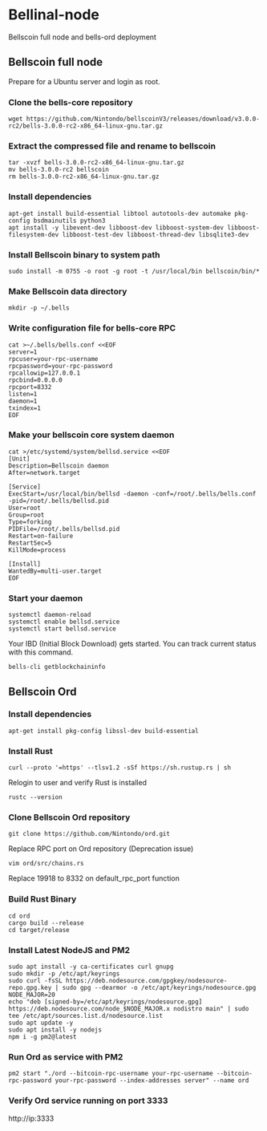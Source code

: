 # Bellinal-node
Bellscoin full node and bells-ord deployment

## Bellscoin full node
Prepare for a Ubuntu server and login as root.

### Clone the bells-core repository
```
wget https://github.com/Nintondo/bellscoinV3/releases/download/v3.0.0-rc2/bells-3.0.0-rc2-x86_64-linux-gnu.tar.gz
```

### Extract the compressed file and rename to bellscoin
```
tar -xvzf bells-3.0.0-rc2-x86_64-linux-gnu.tar.gz
mv bells-3.0.0-rc2 bellscoin
rm bells-3.0.0-rc2-x86_64-linux-gnu.tar.gz
```

### Install dependencies
```
apt-get install build-essential libtool autotools-dev automake pkg-config bsdmainutils python3
apt install -y libevent-dev libboost-dev libboost-system-dev libboost-filesystem-dev libboost-test-dev libboost-thread-dev libsqlite3-dev
```

### Install Bellscoin binary to system path
```
sudo install -m 0755 -o root -g root -t /usr/local/bin bellscoin/bin/*
```

### Make Bellscoin data directory
```
mkdir -p ~/.bells
```

### Write configuration file for bells-core RPC
```
cat >~/.bells/bells.conf <<EOF
server=1
rpcuser=your-rpc-username
rpcpassword=your-rpc-password
rpcallowip=127.0.0.1
rpcbind=0.0.0.0
rpcport=8332
listen=1
daemon=1
txindex=1
EOF
```

### Make your bellscoin core system daemon
```
cat >/etc/systemd/system/bellsd.service <<EOF
[Unit]
Description=Bellscoin daemon
After=network.target

[Service]
ExecStart=/usr/local/bin/bellsd -daemon -conf=/root/.bells/bells.conf -pid=/root/.bells/bellsd.pid
User=root
Group=root
Type=forking
PIDFile=/root/.bells/bellsd.pid
Restart=on-failure
RestartSec=5
KillMode=process

[Install]
WantedBy=multi-user.target
EOF
```

### Start your daemon
```
systemctl daemon-reload
systemctl enable bellsd.service
systemctl start bellsd.service
```

Your IBD (Initial Block Download) gets started. You can track current status with this command.
```
bells-cli getblockchaininfo
```


## Bellscoin Ord
### Install dependencies
```
apt-get install pkg-config libssl-dev build-essential
```

### Install Rust
```
curl --proto '=https' --tlsv1.2 -sSf https://sh.rustup.rs | sh
```
Relogin to user and verify Rust is installed
```
rustc --version
```

### Clone Bellscoin Ord repository
```
git clone https://github.com/Nintondo/ord.git
```
Replace RPC port on Ord repository (Deprecation issue)
```
vim ord/src/chains.rs
```
Replace 19918 to 8332 on default_rpc_port function

### Build Rust Binary
```
cd ord
cargo build --release
cd target/release
```

### Install Latest NodeJS and PM2
```
sudo apt install -y ca-certificates curl gnupg
sudo mkdir -p /etc/apt/keyrings
sudo curl -fsSL https://deb.nodesource.com/gpgkey/nodesource-repo.gpg.key | sudo gpg --dearmor -o /etc/apt/keyrings/nodesource.gpg
NODE_MAJOR=20
echo "deb [signed-by=/etc/apt/keyrings/nodesource.gpg] https://deb.nodesource.com/node_$NODE_MAJOR.x nodistro main" | sudo tee /etc/apt/sources.list.d/nodesource.list
sudo apt update -y 
sudo apt install -y nodejs
npm i -g pm2@latest
```

### Run Ord as service with PM2
```
pm2 start "./ord --bitcoin-rpc-username your-rpc-username --bitcoin-rpc-password your-rpc-password --index-addresses server" --name ord
```

### Verify Ord service running on port 3333
http://ip:3333
